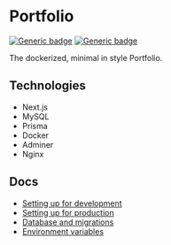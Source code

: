# Portfolio

[![Generic badge](https://img.shields.io/github/last-commit/jeknom/portfolio)](https://github.com/jeknom/portfolio/commits/main)
[![Generic badge](https://img.shields.io/badge/Demo-https%3A%2F%2Fjohku.org-green)](https://johku.org/)

The dockerized, minimal in style Portfolio.

## Technologies

- Next.js
- MySQL
- Prisma
- Docker
- Adminer
- Nginx

## Docs

- [Setting up for development](./docs/setting-up-for-development)
- [Setting up for production](./docs/setting-up-for-production)
- [Database and migrations](./docs/database-and-migrations)
- [Environment variables](./docs/environment-variables)
